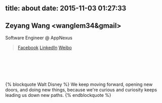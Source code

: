 title: about
date: 2015-11-03 01:27:33
---
## Zeyang Wang <wanglem34&gmail>
Software Engineer @ AppNexus

> [Facebook](https://www.facebook.com/wanglem)
> [LinkedIn](https://www.linkedin.com/profile/view?id=AAMAAAgHCA0BqSpbbgZF3xbkJEHWKf_cUQmqFpE&trk=hp-identity-name)
> [Weibo](http://www.weibo.com/wanglem)
 
<br /><br /><br /><br /><br />
{% blockquote Walt Disney %}
We keep moving forward, opening new doors, and doing new things, because we're curious and curiosity keeps leading us down new paths.
{% endblockquote %}